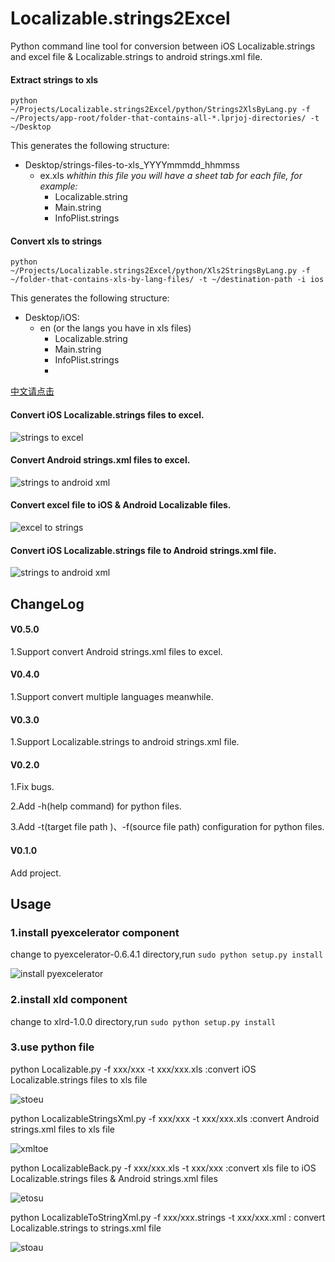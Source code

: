# Localizable.strings2Excel
Python command line tool for conversion between iOS Localizable.strings and excel file & Localizable.strings to android strings.xml file.

#### Extract strings to xls
```
python ~/Projects/Localizable.strings2Excel/python/Strings2XlsByLang.py -f ~/Projects/app-root/folder-that-contains-all-*.lprjoj-directories/ -t ~/Desktop
```
This generates the following structure:

* Desktop/strings-files-to-xls_YYYYmmmdd_hhmmss
    * ex.xls _whithin this file you will have a sheet tab for each file, for example:_
        * Localizable.string
        * Main.string
        * InfoPlist.strings

#### Convert xls to strings
```
python ~/Projects/Localizable.strings2Excel/python/Xls2StringsByLang.py -f ~/folder-that-contains-xls-by-lang-files/ -t ~/destination-path -i ios
```
This generates the following structure:
* Desktop/iOS:
    * en (or the langs you have in xls files)
        * Localizable.string
        * Main.string
        * InfoPlist.strings
        * 
[中文请点击](https://github.com/CatchZeng/Localizable.strings2Excel/blob/master/README-CN.md)

#### Convert iOS Localizable.strings files to excel.
![strings to excel](https://github.com/CatchZeng/Localizable.strings2Excel/blob/master/imgs/stoe.jpg)  

#### Convert Android strings.xml files to excel.
![strings to android xml](https://github.com/CatchZeng/Localizable.strings2Excel/blob/master/imgs/atox.jpg)

#### Convert excel file to iOS & Android Localizable files.
![excel to strings](https://github.com/CatchZeng/Localizable.strings2Excel/blob/master/imgs/etos.jpg)

#### Convert iOS Localizable.strings file to Android strings.xml file.
![strings to android xml](https://github.com/CatchZeng/Localizable.strings2Excel/blob/master/imgs/stox.jpg)


## ChangeLog

#### V0.5.0

1.Support convert Android strings.xml files to excel.

#### V0.4.0

1.Support convert multiple languages meanwhile.

#### V0.3.0

1.Support Localizable.strings to android strings.xml file.

#### V0.2.0 

1.Fix bugs.

2.Add -h(help command) for python files.

3.Add -t(target file path )、-f(source file path) configuration for python files.

#### V0.1.0 

Add project.


## Usage

### 1.install pyexcelerator component

change to pyexcelerator-0.6.4.1 directory,run ``` sudo python setup.py install ```

![install pyexcelerator](https://github.com/CatchZeng/Localizable.strings2Excel/blob/master/imgs/installpy.jpg)

### 2.install xld component

change to xlrd-1.0.0 directory,run ``` sudo python setup.py install ```


### 3.use python file
python Localizable.py -f xxx/xxx -t xxx/xxx.xls :convert iOS Localizable.strings files to xls file

![stoeu](https://github.com/CatchZeng/Localizable.strings2Excel/blob/master/imgs/stoeu.jpg)


python LocalizableStringsXml.py -f xxx/xxx -t xxx/xxx.xls :convert Android strings.xml files to xls file

![xmltoe](https://github.com/CatchZeng/Localizable.strings2Excel/blob/master/imgs/xmltoe.jpg)


python LocalizableBack.py -f xxx/xxx.xls -t xxx/xxx  :convert xls file to iOS Localizable.strings files & Android strings.xml files

![etosu](https://github.com/CatchZeng/Localizable.strings2Excel/blob/master/imgs/etosu.jpg)


python LocalizableToStringXml.py -f xxx/xxx.strings -t xxx/xxx.xml : convert Localizable.strings to strings.xml file

![stoau](https://github.com/CatchZeng/Localizable.strings2Excel/blob/master/imgs/stoau.jpg)

